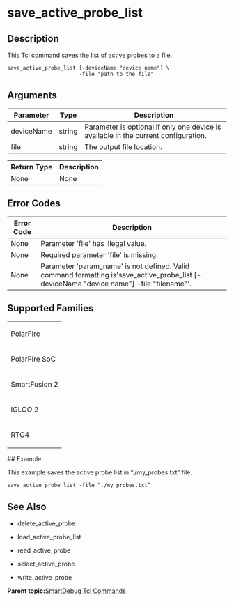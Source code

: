 # save\_active\_probe\_list

## Description

This Tcl command saves the list of active probes to a file.

```
save_active_probe_list [-deviceName "device name"] \
                       -file "path to the file"
```

## Arguments

|Parameter|Type|Description|
|---------|----|-----------|
|deviceName|string|Parameter is optional if only one device is available in the current configuration.|
|file|string|The output file location.|

|Return Type|Description|
|-----------|-----------|
|None|None|

## Error Codes

|Error Code|Description|
|----------|-----------|
|None|Parameter 'file' has illegal value.|
|None|Required parameter 'file' is missing.|
|None|Parameter 'param\_name' is not defined. Valid command formatting is'save\_active\_probe\_list \[-deviceName "device name"\] -file "filename"'.|

## Supported Families

<table id="GUID-16E4CA70-626F-4B4E-B8FB-C82756E202DF"><tbody><tr><td>

PolarFire

</td></tr><tr><td>

PolarFire SoC

</td></tr><tr><td>

SmartFusion 2

</td></tr><tr><td>

IGLOO 2

</td></tr><tr><td>

RTG4

</td></tr></tbody>
</table>## Example

This example saves the active probe list in “./my\_probes.txt” file.

```
save_active_probe_list -file “./my_probes.txt”
```

## See Also

-   delete\_active\_probe

-   load\_active\_probe\_list

-   read\_active\_probe

-   select\_active\_probe

-   write\_active\_probe


**Parent topic:**[SmartDebug Tcl Commands](GUID-5F0515FB-DC45-4C39-86E5-8B7DC659F010.md)


